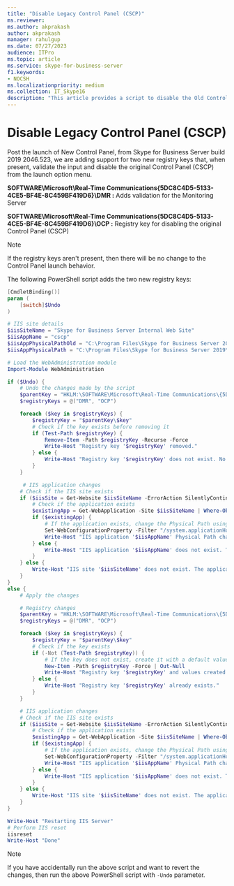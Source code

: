 ```yaml
---
title: "Disable Legacy Control Panel (CSCP)"
ms.reviewer: 
ms.author: akprakash
author: akprakash
manager: rahulgup
ms.date: 07/27/2023
audience: ITPro
ms.topic: article
ms.service: skype-for-business-server
f1.keywords:
- NOCSH
ms.localizationpriority: medium
ms.collection: IT_Skype16
description: "This article provides a script to disable the Old Control Panel."
---
```





# Disable Legacy Control Panel (CSCP)

Post the launch of New Control Panel, from Skype for Business Server build 2019 2046.523, we are adding support for two new registry keys that, when present, validate the input and disable the original Control Panel (CSCP) from the launch option menu.

**SOFTWARE\Microsoft\Real-Time Communications\{5DC8C4D5-5133-4CE5-BF4E-8C459BF419D6}\DMR :** 
Adds validation for the Monitoring Server  

**SOFTWARE\Microsoft\Real-Time Communications\{5DC8C4D5-5133-4CE5-BF4E-8C459BF419D6}\OCP :** 
Registry key for disabling the original Control Panel (CSCP)

> [!NOTE]
> If the registry keys aren't present, then there will be no change to the Control Panel launch behavior.

The following PowerShell script adds the two new registry keys: 

```powershell
[CmdletBinding()]
param (
    [switch]$Undo
)

# IIS site details
$iisSiteName = "Skype for Business Server Internal Web Site"
$iisAppName = "cscp"
$iisAppPhysicalPathOld = "C:\Program Files\Skype for Business Server 2019\Web Components\AdminUI"
$iisAppPhysicalPath = "C:\Program Files\Skype for Business Server 2019\Web Components"

# Load the WebAdministration module
Import-Module WebAdministration

if ($Undo) {
    # Undo the changes made by the script
    $parentKey = "HKLM:\SOFTWARE\Microsoft\Real-Time Communications\{5DC8C4D5-5133-4CE5-BF4E-8C459BF419D6}"
    $registryKeys = @("DMR", "OCP")

    foreach ($key in $registryKeys) {
        $registryKey = "$parentKey\$key"
        # Check if the key exists before removing it
        if (Test-Path $registryKey) {
            Remove-Item -Path $registryKey -Recurse -Force
            Write-Host "Registry key '$registryKey' removed."
        } else {
            Write-Host "Registry key '$registryKey' does not exist. No changes were made."
        }
    }

     # IIS application changes
    # Check if the IIS site exists
    if ($iisSite = Get-Website $iisSiteName -ErrorAction SilentlyContinue) {
        # Check if the application exists
        $existingApp = Get-WebApplication -Site $iisSiteName | Where-Object { $_.Path -eq "/$iisAppName" }
        if ($existingApp) {
            # If the application exists, change the Physical Path using Set-WebConfigurationProperty
            Set-WebConfigurationProperty -Filter "/system.applicationHost/sites/site[@name='$iisSiteName']/application[@path='/$iisAppName']/virtualDirectory[@path='/']" -Name "physicalPath" -Value $iisAppPhysicalPathOld
            Write-Host "IIS application '$iisAppName' Physical Path changed to '$iisAppPhysicalPathOld'."
        } else {
            Write-Host "IIS application '$iisAppName' does not exist. The Physical Path cannot be changed."
        }
    } else {
        Write-Host "IIS site '$iisSiteName' does not exist. The application cannot be changed."
    }
}
else {
    # Apply the changes

    # Registry changes
    $parentKey = "HKLM:\SOFTWARE\Microsoft\Real-Time Communications\{5DC8C4D5-5133-4CE5-BF4E-8C459BF419D6}"
    $registryKeys = @("DMR", "OCP")

    foreach ($key in $registryKeys) {
        $registryKey = "$parentKey\$key"
        # Check if the key exists
        if (-Not (Test-Path $registryKey)) {
            # If the key does not exist, create it with a default value or add any necessary subkeys or values
            New-Item -Path $registryKey -Force | Out-Null
            Write-Host "Registry key '$registryKey' and values created."
        } else {
            Write-Host "Registry key '$registryKey' already exists."
        }
    }

    # IIS application changes
    # Check if the IIS site exists
    if ($iisSite = Get-Website $iisSiteName -ErrorAction SilentlyContinue) {
        # Check if the application exists
        $existingApp = Get-WebApplication -Site $iisSiteName | Where-Object { $_.Path -eq "/$iisAppName" }
        if ($existingApp) {
            # If the application exists, change the Physical Path using Set-WebConfigurationProperty
            Set-WebConfigurationProperty -Filter "/system.applicationHost/sites/site[@name='$iisSiteName']/application[@path='/$iisAppName']/virtualDirectory[@path='/']" -Name "physicalPath" -Value $iisAppPhysicalPath
            Write-Host "IIS application '$iisAppName' Physical Path changed to '$iisAppPhysicalPath'."
        } else {
            Write-Host "IIS application '$iisAppName' does not exist. The Physical Path cannot be changed."
        }
    } else {
        Write-Host "IIS site '$iisSiteName' does not exist. The application cannot be changed."
    }
}

Write-Host "Restarting IIS Server"
# Perform IIS reset
iisreset
Write-Host "Done"
```
> [!NOTE]
> If you have accidentally run the above script and want to revert the changes, then run the above PowerShell script with `-Undo` parameter.

